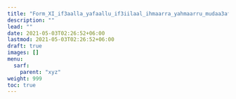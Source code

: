 ```yaml
---
title: "Form_XI_if3aalla_yafaallu_if3iilaal_ihmaarra_yahmaarru_mudaa3af"
description: ""
lead: ""
date: 2021-05-03T02:26:52+06:00
lastmod: 2021-05-03T02:26:52+06:00
draft: true
images: []
menu: 
  sarf:
    parent: "xyz"
weight: 999
toc: true
---
```



